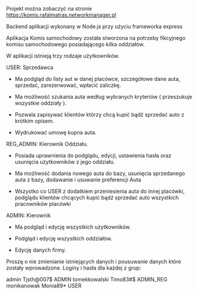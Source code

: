 Projekt można zobaczyć na stronie https://komis.rafalmatras.networkmanager.pl

Backend aplikacji wykonany w Node.js przy użyciu frameworka express

Aplikacja Komis samochodowy została stworzona na potrzeby fikcyjnego komisu samochodowego posiadającego kilka oddziałów.

W aplikacji istnieją trzy rodzaje użytkowników.

USER: Sprzedawca
- Ma podgląd do listy aut w danej placówce, szczegółowe dane auta, sprzedać, zarezerwować, wpłacić zaliczkę.

- Ma możliwość szukania auta według wybranych kryteriów ( przeszukuje wszystkie oddziały ).

- Pozwala zapisywać klientów którzy chcą kupić bądź sprzedać auto z krótkim opisem.

- Wydrukować umowę kupna auta.

REG_ADMIN: Kierownik Oddziału.
- Posiada uprawnienia do podglądu, edycji, ustawienia hasła oraz usunięcia użytkowników z jego oddziału.

- Ma możliwość dodania nowego auta do bazy, usunięcia sprzedanego auta z bazy, dodawanie i usuwanie preferencji Auta

- Wszystko co USER z dodatkiem przeniesienia auta do innej placówki, podglądu klientów chcących kupić bądź sprzedać auto wszystkich pracowników placówki

ADMIN: Kierownik
- Ma podgląd i edycję wszystkich użytkowników.

- Podgląd i edycję wszystkich oddziałów.

- Edycję danych firmy.

Proszę o nie zmienianie istniejących danych i pousuwanie danych które zostały wprowadzone.
Loginy i hasła dla każdej z grup:

admin	Tjsth@007$	ADMIN
tomekkowalski	Timo83#$	ADMIN_REG
monikanowak	Monia89*	USER
